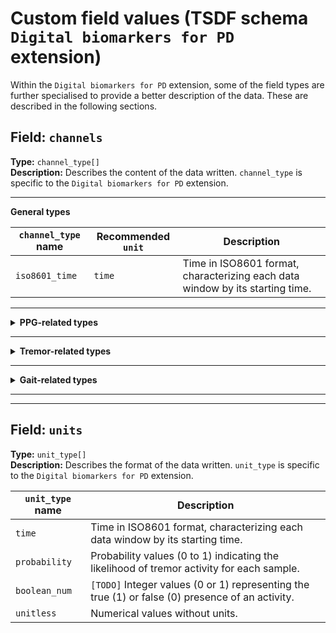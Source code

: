 # Custom field values (TSDF schema `Digital biomarkers for PD` extension)

Within the `Digital biomarkers for PD` extension, some of the field types are further specialised to provide a better description of the data. These are described in the following sections.

## Field: `channels`
**Type:** `channel_type[]`         
**Description:** Describes the content of the data written. `channel_type` is specific to the `Digital biomarkers for PD` extension.

---

**General types**

|   `channel_type` name          | Recommended `unit`       | Description                                                                           |
|----------------------------|-----------------------|---------------------------------------------------------------------------------------|
| `iso8601_time`              | `time`                | Time in ISO8601 format, characterizing each data window by its starting time.          |

---

<details>
<summary><b>PPG-related types</b></summary>

|   `channel_type` name          | Recommended `unit`       | Description                                                                           |
|----------------------------|-----------------------|---------------------------------------------------------------------------------------|
| `ppg_quality_post_prob`     | `probability`         | `[TODO]` Posterior probability that the corresponding PPG signal is of high quality (0 to 1).   |
</details>

---

<details>
<summary><b>Tremor-related types</b></summary>

| `channel_type` name       | Recommended `unit` | Description                                                                         |
|--------------------------|--------------------|-------------------------------------------------------------------------------------|
| `gyro_tremor_prob`       | `probability`      | Probability values (0 to 1) indicating the likelihood of tremor activity for each sample. |
| `gyro_tremor_hat`        | `boolean_num`         | Estimated values representing the presence or absence of tremor activity for each sample. |
| `gyro_arm_actv_prob`     | `probability`      | Probability values (0 to 1) indicating the likelihood of arm activity for each sample.    |
| `gyro_arm_actv_hat`      | `boolean_num`         | Estimated values representing the presence or absence of arm activity for each sample.    |
| `GyMeanDx`               | `unitless`         | Mean gyro derivative in the x axis. |
| `GyMeanDy`               | `unitless`         | Mean gyro derivative in the y axis. |
| `GyMeanDz`               | `unitless`         | Mean gyro derivative in the z axis. |
| `GyLTreDomPowerX`        | `unitless`         | Gyro Low tremor (range [3.5-8 Hz]) dominant power in the x axis. |
| `GyLTreDomPowerY`        | `unitless`         | Gyro Low tremor (range [3.5-8 Hz]) dominant power in the y axis. |
| `GyLTreDomPowerZ`        | `unitless`         | Gyro Low tremor (range [3.5-8 Hz]) dominant power in the z axis. |
| `GyGaitBandPower`        | `unitless`         | Gyro gait bandpower (range [0.4 – 2] Hz) – PSD: sum of the axes. |
| `GyGaitBandpowerRatio`   | `unitless`         | Gyro gait bandpower sum / total bandpower sum up to 15 Hz – PSD: sum of the axes. |
| `GyGaitFreqPeak`         | `unitless`         | Frequency peak of the in the gyro gait range – PSD: sum of the axes. |
| `GyGaitFixedDomPower`    | `unitless`         | `[TODO]` Gyro dominant power in a fixed range (specific frequency range not provided). |
| `GyGaitFixedDomPowerRatio` | `unitless`       | `[TODO]` Ratio of dominant power in the gyro gait range to total power. |
| `GyGaitDomPower`         | `unitless`         | `[TODO]` Dominant power in the gyro gait range. |
| `GyGaitDomPowerRatio`    | `unitless`         | `[TODO]` Ratio of dominant power in the gyro gait range to total power. |
| `GyGaitPeakFreqWidth`    | `unitless`         | `[TODO]` Width of the frequency peak in the gyro gait range. |
| `GyLTreBandPower`        | `unitless`         | `[TODO]` Low tremor bandpower (specific frequency range not provided). |
| `GyLTreBandpower`        | `unitless`         | `[TODO]` Low tremor bandpower (specific frequency range not provided). |
| `GyLTreFreqPeak`         | `unitless`         | `[TODO]` Frequency peak in the low tremor range. |
| `GyLTreFixedDomP`        | `unitless`         | `[TODO]` Low tremor dominant power in a fixed range (specific frequency range not provided). |
| `GyLTreFixedDomP`        | `unitless`         | `[TODO]` Low tremor dominant power in a fixed range (specific frequency range not provided). |
| `GyLTreDomPower`         | `unitless`         | `[TODO]` Low tremor dominant power (specific frequency range not provided). |
| `GyLTreDomPowerR`        | `unitless`         | `[TODO]` Ratio of low tremor dominant power to total power. |
| `GyLTrePeakFreqW`        | `unitless`         | `[TODO]` Width of the frequency peak in the low tremor range. |
| `GyHTreBandPower`        | `unitless`         | `[TODO]` High tremor bandpower (specific frequency range not provided). |
| `GyHTreBandpower`        | `unitless`         | `[TODO]` High tremor bandpower (specific frequency range not provided). |
| `GyHTreFreqPeak`         | `unitless`         | `[TODO]` Frequency peak in the high tremor range. |
| `GyHTreFixedDomP`        | `unitless`         | `[TODO]` High tremor dominant power in a fixed range (specific frequency range not provided). |
| `GyHTreFixedDomP`        | `unitless`         | `[TODO]` High tremor dominant power in a fixed range (specific frequency range not provided). |
| `GyHTreDomPower`         | `unitless`         | `[TODO]` High tremor dominant power (specific frequency range not provided). |
| `GyHTreDomPowerR`        | `unitless`         | `[TODO]` Ratio of high tremor dominant power to total power. |
| `GyHTrePeakFreqW`        | `unitless`         | `[TODO]` Width of the frequency peak in the high tremor range. |
| `GyMFCC1`                | `unitless`         | `[TODO]` Mel-frequency cepstral coefficient 1. |
| `GyMFCC2`                | `unitless`         | `[TODO]` Mel-frequency cepstral coefficient 2. |
| `GyMFCC3`                | `unitless`         | `[TODO]` Mel-frequency cepstral coefficient 3. |
| `GyMFCC4`                | `unitless`         | `[TODO]` Mel-frequency cepstral coefficient 4. |
| `GyMFCC5`                | `unitless`         | `[TODO]` Mel-frequency cepstral coefficient 5. |
| `GyMFCC6`                | `unitless`         | `[TODO]` Mel-frequency cepstral coefficient 6. |
| `GyMFCC7`                | `unitless`         | `[TODO]` Mel-frequency cepstral coefficient 7. |
| `GyMFCC8`                | `unitless`         | `[TODO]` Mel-frequency cepstral coefficient 8. |
| `GyMFCC9`                | `unitless`         | `[TODO]` Mel-frequency cepstral coefficient 9. |


</details>

---

<details>
<summary><b>Gait-related types</b></summary>

| `channel_type` name       | Recommended `unit` | Description                                                                         |
|--------------------------|--------------------|-------------------------------------------------------------------------------------|
| `accel_gait_feature_1`       | `unitless`            | `[TODO]` Gait-related feature 1 estimated from accelerometer data based on the windowed data `[TODO]`.     |
| `accel_gait_feature_2`       | `unitless`            | `[TODO]` Gait-related feature 2 estimated from accelerometer data based on the windowed data `[TODO]`.     |
| `accel_gait_prob`           | `probability`         | `[TODO]` Probability values (0 to 1) indicating the likelihood of gait activity for each sample.  |
| `accel_arm_swing_feature1`  | `unitless`            | `[TODO]` Arm swing-related feature 1 estimated from accelerometer data based on the windowed data`[TODO]`. |
| `accel_arm_swing_feature2`  | `unitless`            | `[TODO]` Arm swing-related feature 2 estimated from accelerometer data based on the windowed data`[TODO]`. |
| `accel_arm_swing_prob`      | `probability`         | `[TODO]` Probability values (0 to 1) indicating the likelihood of arm swing activity for each sample. |
</details>

---
---

## Field: `units`
**Type:** `unit_type[]`         
**Description:** Describes the format of the data written. `unit_type` is specific to the `Digital biomarkers for PD` extension.


|   `unit_type` name          | Description                                                                           |
|----------------------------|---------------------------------------------------------------------------------------|
| `time`              | Time in ISO8601 format, characterizing each data window by its starting time.                |
| `probability`       | Probability values (0 to 1) indicating the likelihood of tremor activity for each sample.    |
| `boolean_num`       | `[TODO]` Integer values (0 or 1) representing the true (1) or false (0) presence of an activity.      |
| `unitless`          | Numerical values without units.                                                              |
